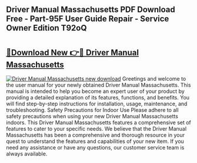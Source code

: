 ## Driver Manual Massachusetts PDF Download Free - Part-95F User Guide Repair - Service Owner Edition T92oQ

# <h2><a href="http://bc20714.oget.top/?id=Driver+Manual+Massachusetts">🔗Download New 👉🔴 Driver Manual Massachusetts</a></h2>

[![Driver Manual Massachusetts new download](https://i.imgur.com/5g1atiW.png)](http://bc20714.oget.top/?id=Driver+Manual+Massachusetts)
Greetings and welcome to the user manual for your newly obtained Driver Manual Massachusetts. This manual is intended to help you become an expert user of your product by providing a detailed explanation of its features, functions, and benefits. You will find step-by-step instructions for installation, usage, maintenance, and troubleshooting. Safety Precautions for Indoor Use Please adhere to all safety precautions when using your new Driver Manual Massachusetts indoors. This Driver Manual Massachusetts features a comprehensive set of features to cater to your specific needs. We believe that the Driver Manual Massachusetts has been a comprehensive and thorough resource in your quest to understand the features and capabilities of your new item. If you need any assistance or have any questions, our customer service team is always available.
